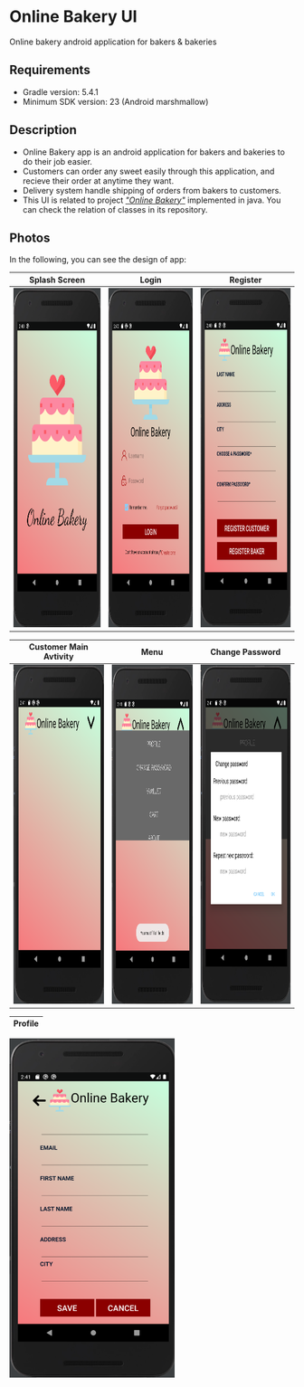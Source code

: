 # Online Bakery UI
Online bakery android application for bakers &amp; bakeries

## Requirements
* Gradle version: 5.4.1
* Minimum SDK version: 23 (Android marshmallow)

## Description
* Online Bakery app is an android application for bakers and bakeries to do their job easier.
* Customers can order any sweet easily through this application, and recieve their order at anytime they want.
* Delivery system handle shipping of orders from bakers to customers.
* This UI is related to project [*"Online Bakery"*](https://github.com/salidotir/Online-Bakery) implemented in java. You can check the relation of classes in its repository.


## Photos
In the following, you can see the design of app:

Splash Screen              |       Login               |        Register             
:-------------------------:|:-------------------------:|:-------------------------:
<img src="https://github.com/salidotir/OnlineBakeryUI/blob/master/Online%20Bakery%20App%20Design/1_SplashScreen.png" height="600">  |  <img src="https://github.com/salidotir/OnlineBakeryUI/blob/master/Online%20Bakery%20App%20Design/2_Login.png" height="600">  |  <img src="https://github.com/salidotir/OnlineBakeryUI/blob/master/Online%20Bakery%20App%20Design/3_Register.png" height="600">

Customer Main Avtivity     |       Menu                |  Change Password              
:-------------------------:|:-------------------------:|:-------------------------:
<img src="https://github.com/salidotir/OnlineBakeryUI/blob/master/Online%20Bakery%20App%20Design/4_CustomerMain.png" height="600">  |  <img src="https://github.com/salidotir/OnlineBakeryUI/blob/master/Online%20Bakery%20App%20Design/5_Menu.png" height="600">  |  <img src="https://github.com/salidotir/OnlineBakeryUI/blob/master/Online%20Bakery%20App%20Design/6_ChangePassword.png" height="600">

Profile                    |
:-------------------------:|
<img src="https://github.com/salidotir/OnlineBakeryUI/blob/master/Online%20Bakery%20App%20Design/7_Profile.png" height="600">
